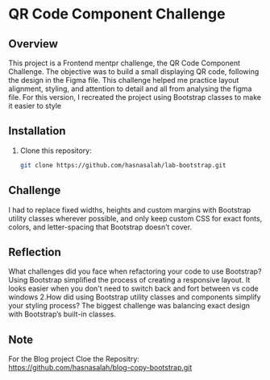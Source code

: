 # QR Code Component Challenge

## Overview
This project is a Frontend mentpr challenge, the QR Code Component Challenge. The objective was to build a small displaying QR code, following the design in the Figma file. This challenge helped me practice layout alignment, styling, and attention to detail and all from analysing the figma file.
For this version, I recreated the project using Bootstrap classes to make it easier to style


## Installation
1. Clone this repository:
   ```bash
   git clone https://github.com/hasnasalah/lab-bootstrap.git
## Challenge
I had to replace fixed widths, heights and custom margins with Bootstrap utility classes wherever possible, and only keep custom CSS for exact fonts, colors, and letter-spacing that Bootstrap doesn’t cover.
## Reflection
What challenges did you face when refactoring your code to use Bootstrap?
Using Bootstrap simplified the process of creating a responsive layout. It looks easier when you don't need to switch back and fort between vs code windows
2.How did using Bootstrap utility classes and components simplify your styling process?
The biggest challenge was balancing exact design  with Bootstrap’s built-in classes. 
## Note
For the Blog project 
Cloe the Repositry: https://github.com/hasnasalah/blog-copy-bootstrap.git